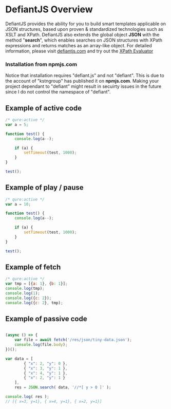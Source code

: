 # DefiantJS Overview

DefiantJS provides the ability for you to build smart templates applicable on JSON structures, based upon proven &amp; standardized technologies such as XSLT and XPath.
DefiantJS also extends the global object __JSON__ with the method "__search__", which enables searches on JSON structures with XPath expressions and returns matches as an array-like object.
For detailed information, please visit [defiantjs.com](http://defiantjs.com) and try out the [XPath Evaluator](http://www.defiantjs.com/#xpath_evaluator)

### Installation from __npmjs.com__
Notice that installation requires "defiant.js" and not "defiant". This is due to the account of "kstngroup" has published it on __npmjs.com__. Making your project dependant to "defiant" might result in secuirty issues in the future since I do not control the namespace of "defiant".


## Example of active code

```js
/* qure:active */
var a = 5;

function test() {
    console.log(a--);

    if (a) {
        setTimeout(test, 1000);
    }
}

test();
```


## Example of play / pause
```js
/* qure:active */
var a = 10;

function test() {
    console.log(a--);

    if (a) {
        setTimeout(test, 1000);
    }
}

test();
```


## Example of fetch

```js
/* qure:active */
var tmp = [{a: 1}, {b: 1}];
console.log(tmp);
console.log(1);
console.log({c: 2});
console.log({c: 2}, tmp);
```


## Example of passive code

```js

(async () => {
    var file = await fetch('/res/json/tiny-data.json');
    console.log(file.body);
})();

var data = [
        { "x": 2, "y": 0 },
        { "x": 3, "y": 1 },
        { "x": 4, "y": 1 },
        { "x": 2, "y": 1 }
    ],
    res = JSON.search( data, '//*[ y > 0 ]' );

console.log( res );
// [{ x=3, y=1}, { x=4, y=1}, { x=2, y=1}]
```

